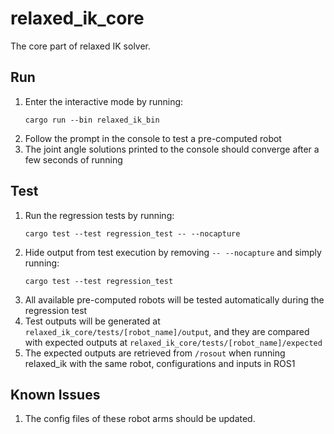 # relaxed_ik_core
The core part of relaxed IK solver.

## Run
1. Enter the interactive mode by running: 
	```
	cargo run --bin relaxed_ik_bin
	```
2. Follow the prompt in the console to test a pre-computed robot
3. The joint angle solutions printed to the console should converge after a few seconds of running

## Test
1. Run the regression tests by running:
	```
	cargo test --test regression_test -- --nocapture
	```
2. Hide output from test execution by removing `-- --nocapture` and simply running:
	```
	cargo test --test regression_test
	```
3. All available pre-computed robots will be tested automatically during the regression test
4. Test outputs will be generated at `relaxed_ik_core/tests/[robot_name]/output`, and they are compared with expected outputs at `relaxed_ik_core/tests/[robot_name]/expected`
5. The expected outputs are retrieved from `/rosout` when running relaxed_ik with the same robot, configurations and inputs in ROS1

## Known Issues
1. The config files of these robot arms should be updated.